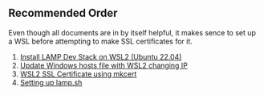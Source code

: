 ## Recommended Order
Even though all documents are in by itself helpful, it makes sence to set up a WSL before attempting to make SSL certificates for it.

1. [Install LAMP Dev Stack on WSL2 (Ubuntu 22.04)](https://github.com/DirkFedermann/UsefulDocs/blob/main/WSL/Install%20LAMP%20Dev%20Stack%20on%20WSL2%20(Ubuntu%2022.04).md)
2. [Update Windows hosts file with WSL2 changing IP](https://github.com/DirkFedermann/UsefulDocs/blob/main/WSL/Update%20Windows%20hosts%20file%20with%20WSL2%20changing%20IP.md)
3. [WSL2 SSL Certificate using mkcert](https://github.com/DirkFedermann/UsefulDocs/blob/main/WSL/WSL2%20SSL%20Certificate%20using%20mkcert.md)
4. [Setting up lamp.sh](https://github.com/DirkFedermann/UsefulDocs/tree/main/WSL/lamp)
